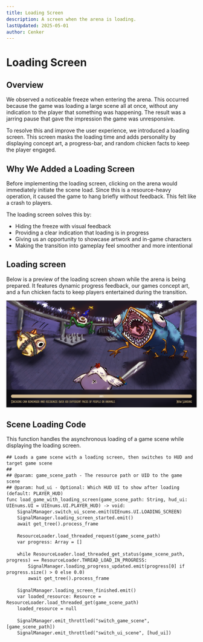 ```yaml
---
title: Loading Screen
description: A screen when the arena is loading.
lastUpdated: 2025-05-01
author: Cenker
---
```


# Loading Screen 

## Overview

We observed a noticeable freeze when entering the arena. This occurred because the game was loading a large scene all at once, without any indication to the player that something was happening. The result was a jarring pause that gave the impression the game was unresponsive.

To resolve this and improve the user experience, we introduced a loading screen. This screen masks the loading time and adds personality by displaying concept art, a progress-bar, and random chicken facts to keep the player engaged.

## Why We Added a Loading Screen

Before implementing the loading screen, clicking on the arena would immediately initiate the scene load. Since this is a resource-heavy operation, it caused the game to hang briefly without feedback. This felt like a crash to players.

The loading screen solves this by:

* Hiding the freeze with visual feedback
* Providing a clear indication that loading is in progress
* Giving us an opportunity to showcase artwork and in-game characters
* Making the transition into gameplay feel smoother and more intentional

## Loading screen 

Below is a preview of the loading screen shown while the arena is being prepared. It features dynamic progress feedback, our games concept art, and a fun chicken facts to keep players entertained during the transition.

![loading screen png](../../../../../assets/fowl-play/gameplay/user-interface/loading-screen/loading-screen.png)


## Scene Loading Code

This function handles the asynchronous loading of a game scene while displaying the loading screen.

```gdscript
## Loads a game scene with a loading screen, then switches to HUD and target game scene
##
## @param: game_scene_path - The resource path or UID to the game scene
## @param: hud_ui - Optional: Which HUD UI to show after loading (default: PLAYER_HUD)
func load_game_with_loading_screen(game_scene_path: String, hud_ui: UIEnums.UI = UIEnums.UI.PLAYER_HUD) -> void:
	SignalManager.switch_ui_scene.emit(UIEnums.UI.LOADING_SCREEN)
	SignalManager.loading_screen_started.emit()
	await get_tree().process_frame

	ResourceLoader.load_threaded_request(game_scene_path)
	var progress: Array = []

	while ResourceLoader.load_threaded_get_status(game_scene_path, progress) == ResourceLoader.THREAD_LOAD_IN_PROGRESS:
		SignalManager.loading_progress_updated.emit(progress[0] if progress.size() > 0 else 0.0)
		await get_tree().process_frame

	SignalManager.loading_screen_finished.emit()
	var loaded_resource: Resource = ResourceLoader.load_threaded_get(game_scene_path)
	loaded_resource = null

	SignalManager.emit_throttled("switch_game_scene", [game_scene_path])
	SignalManager.emit_throttled("switch_ui_scene", [hud_ui])
```


